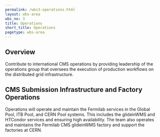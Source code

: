 ```yaml
---
permalink: /wbs3-operations.html
layout: wbs-area
wbs_no: 3
title: Operations
short_title: Operations
pagetype: wbs-area
---
```


## Overview

Contribute to international CMS operations by providing leadership of the operations group that oversees the execution of production workflows on the distributed grid infrastructure.

## CMS Submission Infrastructure and Factory Operations
Operations will operate and maintain the Fermilab services in the Global Pool, ITB Pool, and CERN Pool systems.  This includes the glideinWMS and HTCondor services and ensuring high availability.  The team also operates and maintains the Fermilab CMS glideinWMS factory and support the factories at CERN.  
